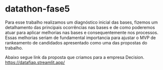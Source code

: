 ﻿# datathon-fase5
Para esse trabalho realizamos um diagnóstico inicial das bases, fizemos um detalhamento das principais ocorrências nas bases e de como poderemos atuar para aplicar melhorias nas bases e consequentemente nos processos. Essas melhorias seriam de fundamental importancia para 
ajustar o MVP de rankeamento de candidados apresentado como uma das propostas do trabalho.

Abaixo segue link da proposta que criamos para a empresa Decision.
https://datafiap.streamlit.app/

